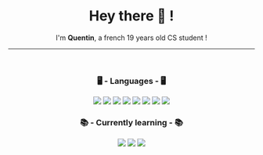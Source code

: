 <h1 align="center">Hey there 👋 !</h1>

<p align="center">I'm <b>Quentin</b>, a french 19 years old CS student !</p>

---

<br>

<h3 align="center">🖥️ - Languages - 🖥️</h3>

<p align="center">
    <img src="https://img.shields.io/badge/Python-14354C?style=for-the-badge&logo=python&logoColor=white"/> 
    <img src="https://img.shields.io/badge/Java-ED8B00?style=for-the-badge&logo=java&logoColor=white"/>
    <img src="https://img.shields.io/badge/HTML5-E34F26?style=for-the-badge&logo=html5&logoColor=white"/> 
    <img src="https://img.shields.io/badge/CSS3-1572B6?style=for-the-badge&logo=css3&logoColor=white"/>
    <img src="https://img.shields.io/badge/Shell_Script-121011?style=for-the-badge&logo=gnu-bash&logoColor=white"/>
    <img src="https://img.shields.io/badge/MySQL-00000F?style=for-the-badge&logo=mysql&logoColor=white"/> 
    <img src="https://img.shields.io/badge/C%23-239120?style=for-the-badge&logo=c-sharp&logoColor=white"/>
    <img src="https://img.shields.io/badge/TypeScript-007ACC?style=for-the-badge&logo=typescript&logoColor=white"/> 
</p>

<h3 align="center">📚 - Currently learning - 📚</h3>

<p align="center">
    <img src="https://img.shields.io/badge/React-20232A?style=for-the-badge&logo=react&logoColor=61DAFB"/> 
    <img src="https://img.shields.io/badge/Flask-000000?style=for-the-badge&logo=flask&logoColor=white"/> 
    <img src="https://img.shields.io/badge/C-00599C?style=for-the-badge&logo=c&logoColor=white"/> 
</p>


